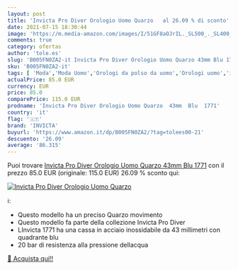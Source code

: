 ```yaml
---
layout: post
title: 'Invicta Pro Diver Orologio Uomo Quarzo   al 26.09 % di sconto'
date: 2021-07-15 18:30:44
image: 'https://m.media-amazon.com/images/I/51GF8aOJrIL._SL500_._SL400_.jpg'
comments: true
category: ofertas
author: 'tole.es'
slug: 'B005FN0ZA2-it Invicta Pro Diver Orologio Uomo Quarzo 43mm Blu 1771'
sku: 'B005FN0ZA2-it'
tags: [ 'Moda','Moda Uomo','Orologi da polso da uomo','Orologi uomo','invicta', ]
actualPrice: 85.0 EUR
currency: EUR
price: 85.0
comparePrice: 115.0 EUR
prodname: 'Invicta Pro Diver Orologio Uomo Quarzo  43mm  Blu  1771'
country: 'it'
flag: '🇮🇹'
brand: 'INVICTA'
buyurl: 'https://www.amazon.it/dp/B005FN0ZA2/?tag=tolees00-21'
descuento: '26.09'
average: '86.315'
---
```


Puoi trovare [Invicta Pro Diver Orologio Uomo Quarzo  43mm  Blu  1771](https://www.amazon.it/dp/B005FN0ZA2/?tag=tolees00-21) con il prezzo 85.0 EUR (originale: 115.0 EUR) 26.09 % sconto qui:

[![Invicta Pro Diver Orologio Uomo Quarzo  ](https://m.media-amazon.com/images/I/51GF8aOJrIL._SL500_._SL400_.jpg)](https://www.amazon.it/dp/B005FN0ZA2/?tag=tolees00-21)

ℹ️:

- Questo modello ha un preciso Quarzo movimento
- Questo modello fa parte della collezione Invicta Pro Diver
- LInvicta 1771 ha una cassa in acciaio inossidabile da 43 millimetri con quadrante blu
- 20 bar di resistenza alla pressione dellacqua

[🛒 Acquista qui!!](https://www.amazon.it/dp/B005FN0ZA2/?tag=tolees00-21)

